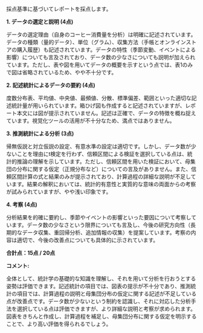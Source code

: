 採点基準に基づいてレポートを採点します。

**1. データの選定と説明 (4点)**

データの選定理由（自身のコーヒー消費量を分析）は明確に記述されています。データの種類（量的データ）、単位（グラム）、収集方法（手帳とオンラインストアの購入履歴）も記述されています。データの特性（季節変動、イベントによる影響）についても言及されており、データ数の少なさについても説明が加えられています。ただし、表や図を用いてデータの概要を示すという点では、表1のみで図は省略されているため、やや不十分です。

**2. 記述統計によるデータの要約 (4点)**

度数分布表、平均値、中央値、最頻値、分散、標準偏差、範囲といった適切な記述統計量が用いられています。箱ひげ図も作成すると記述されていますが、レポート本文には図が提示されていません。記述は正確で、データの特徴を概ね捉えています。視覚化ツールの活用が不十分なため、満点ではありません。

**3. 推測統計による分析 (3点)**

帰無仮説と対立仮説の設定、有意水準の設定は適切です。しかし、データ数が少ないことを理由にt検定を行わず、信頼区間による検証を選択している点は、統計的推論の理解を示しています。ただし、信頼区間を用いた検証において、母集団の分布に関する仮定（正規分布など）についての言及がありません。また、信頼区間計算の式と結果のみが提示されており、計算過程の詳細な説明が不足しています。結果の解釈においては、統計的有意性と実質的な意味の両面からの考察が試みられていますが、やや浅い印象です。

**4. 考察 (4点)**

分析結果を的確に要約し、季節やイベントの影響といった要因について考察しています。データ数の少なさという限界についても言及し、今後の研究方向性（長期的なデータ収集、重回帰分析、追加情報の収集）を提案しています。考察の内容は適切で、今後の改善点についても具体的に示されています。


**合計点：15点 / 20点**

**コメント:**

全体として、統計学の基礎的な知識を理解し、それを用いて分析を行おうとする姿勢は評価できます。記述統計の項目では、図表の提示が不十分であり、推測統計の項目では、計算過程の説明と母集団分布の仮定に関する記述が不足している点が改善点です。データ数が少ないという制約を認識し、それに対応した分析手法を選択している点は評価できますが、より詳細な説明と考察が求められます。  図表をきちんと作成し、計算過程を補足し、母集団分布に関する仮定を明示することで、より高い評価を得られるでしょう。
